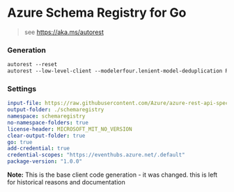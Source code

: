 # Azure Schema Registry for Go

> see <https://aka.ms/autorest>

### Generation

```ps
autorest --reset
autorest --low-level-client --modelerfour.lenient-model-deduplication README.md
```

### Settings

``` yaml
input-file: https://raw.githubusercontent.com/Azure/azure-rest-api-specs/main/specification/schemaregistry/data-plane/Microsoft.EventHub/stable/2021-10/schemaregistry.json
output-folder: ./schemaregistry
namespace: schemaregistry
no-namespace-folders: true
license-header: MICROSOFT_MIT_NO_VERSION
clear-output-folder: true
go: true
add-credential: true
credential-scopes: "https://eventhubs.azure.net/.default"
package-version: "1.0.0"
```

**Note:** This is the base client code generation - it was changed.
this is left for historical reasons and documentation

